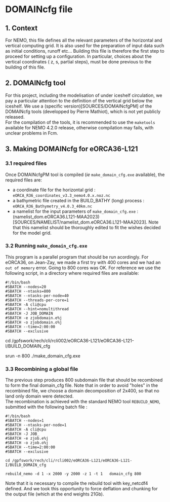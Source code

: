 # DOMAINcfg file
## 1. Context
For NEMO, this file defines all the relevant parameters of the horizontal and vertical computing grid. It is also used for the preparation of input data such as initial conditions, runoff etc... Building this file is therefore the first step to proceed for setting up a configuration. In particular, choices about the vertical coordinates ( z, s, partial steps), must be done previous to the building of this file. 
## 2. DOMAINcfg tool
For this project, including the modelisation of under iceshelf circulation, we pay a particular
attention to the definition of the vertical grid below the iceshelf.  We use a 
(specific version)[SOURCES/DOMAINcfgPM]  of the DOMAINcfg tools (developped by Pierre Mathiot),
which is not yet publicly released.  
For the compilation of the tools, it is recommended to use the `maketools` available for NEMO 4.2.0 release, otherwise compilation may fails, with unclear problems in Fcm.
## 3. Making DOMAINcfg for eORCA36-L121
### 3.1 required files
Once DOMAINcfgPM tool is compiled (*ie* `make_domain_cfg.exe` available), the required files are:
  * a coordinate file for the horizontal grid : `eORCA_R36_coordinates_v3.3_nemo4.0.x.noz.nc`
  * a bathymetric file created in the BUILD_BATHY (long) process : `eORCA_R36_Bathymetry_v4.0.3_40km.nc`
  * a namelist for the input parameters of `make_domain_cfg.exe` : (namelist_dom.eORCA36.L121-MAA2023)[SOURCES/NAMELIST/namelist_dom.eORCA36.L121-MAA2023]. Note that this namelist should be thoroughly edited to fit the wishes decided for the model grid.
### 3.2 Running  `make_domain_cfg.exe`
 This program is a parallel program that should be run acordingly. For eORCA36, on Jean-Zay, we made a first try with 400 cores and we had an `out of memory` error. Going to 800 cores was OK. For reference we use the following script, in a directory where required files are available:

```
#!/bin/bash
#SBATCH --nodes=20
#SBATCH --ntasks=800
#SBATCH --ntasks-per-node=40
#SBATCH --threads-per-core=1
#SBATCH -A cli@cpu
#SBATCH --hint=nomultithread
#SBATCH -J JOB_DOMAIN
#SBATCH -e zjobdomain.e%j
#SBATCH -o zjobdomain.o%j
#SBATCH --time=2:00:00
#SBATCH --exclusive
```

cd /gpfswork/rech/cli/rcli002/eORCA36-L121/eORCA36-L121-I/BUILD_DOMAIN_cfg

srun -n 800 ./make_domain_cfg.exe

### 3.3 Recombining a global file
The previous step produces 800 subdomain file that should be recombined to form the final domain_cfg
file. Note that in order to avoid "holes" in the recombined file, we choose a domain decomposition of 2x400, so that no land only domain were detected.  
The recombination is achieved with the standard NEMO tool `REBUILD_NEMO`, submitted with the following batch file :

```
#!/bin/bash
#SBATCH --nodes=1
#SBATCH --ntasks-per-node=1
#SBATCH -A cli@cpu
#SBATCH -J JOB_
#SBATCH -e zjob.e%j
#SBATCH -o zjob.o%j
#SBATCH --time=2:00:00
#SBATCH --exclusive

cd /gpfswork/rech/cli/rcli002/eORCA36-L121/eORCA36-L121-I/BUILD_DOMAIN_cfg

rebuild_nemo -d 1 -x 2000 -y 2000 -z 1 -t 1   domain_cfg 800

```
 Note that it is necessary to compile the rebuild tool with key_netcdf4 defined. And we took this
opportunity to force deflation and chunking for the output file (which at the end weights 21Gb).



